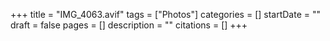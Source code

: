+++
title = "IMG_4063.avif"
tags = ["Photos"]
categories = []
startDate = ""
draft = false
pages = []
description = ""
citations = []
+++
